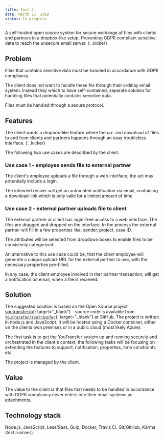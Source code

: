 ```yaml
---
title: Test 3
date: March 25, 2018
status: In progress
---
```


A self-hosted open source system for secure exchange of files with clients and partners in a dropbox-like setup. Preventing GDPR compliant sensitive data to reach the unsecure email server. 
{: .kicker}

## Problem 
 
Files that contains sensitive data must be handled in accordance with GDPR compliancy.

The client does not want to handle these file through their ordinay email system. Instead they which to have self-contained, seperate solution for handling files that potentially contains sensitive data.

Files must be handled through a secure protocol.


## Features

The client wants a dropbox-like feature where the up- and download of files to and from clients and partners happens through an easy troubleless interface.
{: .kicker}

The following two use cases are described by the client:

### Use case 1 - employee sends file to external partner

The client's employee uploads a file through a web interface, the act may potentially include a login.

The intended reciver will get an automated notification via email, containing a download-link which is only valid for a limited amount of time

### Use case 2 - external partner uploads file to client

The external partner or client has login-free access to a web interface. The files are dragged and dropped on the interface. In the process the external partner will fill in a few properties like, sender, project, case ID.

The attributes will be selected from dropdown boxes to enable files to be consistenly categorized.

An alternative to this use case could be, that the client employee will generate a unique upload-URL for the external pertner to use, with the necessary properties pre-filled.

In any case, the client employee involved in ther partner transaction, will get a notification on email, when a file is recieved.

## Solution

The suggested solution is based on the Open Source project [youtransfer.io](http://www.youtransfer.io/){: target="_blank"} - source code is available from
[`YouTransfer/YouTransfer`](https://github.com/YouTransfer/YouTransfer){: target="_blank"} at GitHub. The project is written in node.js and JavaScript. It will be hosted using a Docker container, either on the clients own premises or in a public cloud (most likely Azure).

The first task is to get the YouTransfer system up and running securely and orchestrated in the client's context, the following tasks will be focusing on extending the features to support, notification, properties, time constraints etc.

The project is managed by the client.

## Value

The value to the client is that files that needs to be handled in accordance with GDPR compliancy never enters into their email systems as attachments.

## Technology stack
Node.js, JavaScript, Less/Sass, Gulp, Docker, Travis CI, Git/GitHub, Karma (test runnner).
